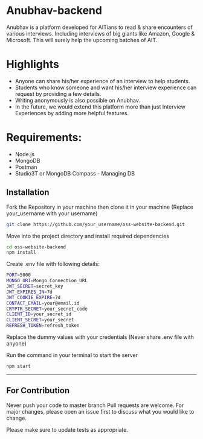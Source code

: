 # Anubhav-backend
Anubhav is a platform developed for AITians to read & share encounters of various interviews. Including interviews of big giants like Amazon, Google & Microsoft. This will surely help the upcoming batches of AIT.


# Highlights
* Anyone can share his/her experience of an interview to help students.
* Students who know someone and want his/her interview experience can request by providing a few details.
* Writing anonymously is also possible on Anubhav.
* In the future, we would extend this platform more than just Interview Experiences by adding more helpful features.

# Requirements:

* Node.js
* MongoDB
* Postman
* Studio3T or MongoDB Compass - Managing DB

## Installation

Fork the Repository in your machine then clone it in your machine (Replace your_username with your username)

```bash
git clone https://github.com/your_username/oss-website-backend.git
```
Move into the project directory and install required dependencies

```bash
cd oss-website-backend
npm install
```
Create .env file with following details:

```bash
PORT=5000
MONGO_URI=Mongo_Connection_URL
JWT_SECRET=secret_key
JWT_EXPIRES_IN=7d
JWT_COOKIE_EXPIRE=7d
CONTACT_EMAIL=your@email.id
CRYPTR_SECRET=your_secret_code
CLIENT_ID=your_secret_id
CLIENT_SECRET=your_secret
REFRESH_TOKEN=refresh_token
```
Replace the dummy values with your credentials (Never share .env file with anyone)

Run the command in your terminal to start the server

```bash
npm start
```
<hr>

## For Contribution 
Never push your code to master branch
Pull requests are welcome. For major changes, please open an issue first to discuss what you would like to change.

Please make sure to update tests as appropriate.
